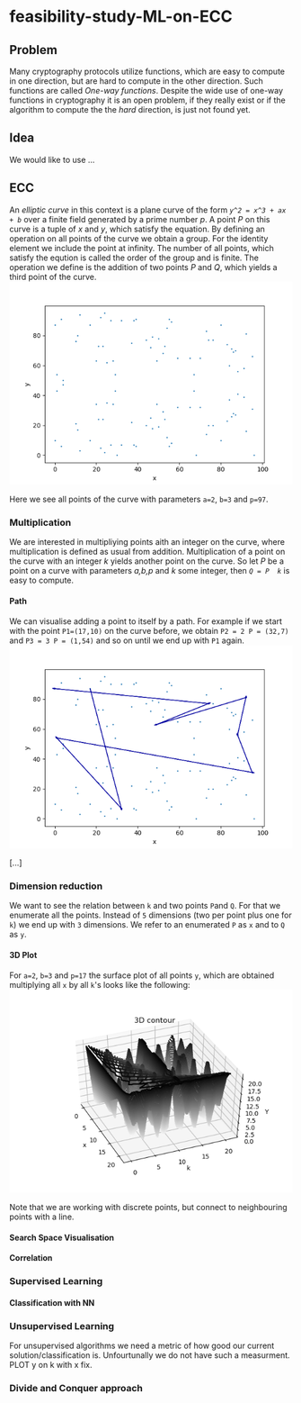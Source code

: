 # feasibility-study-ML-on-ECC
## Problem
Many cryptography protocols utilize functions, which are easy to compute in one direction, but are hard to compute in the other direction. Such functions are called *One-way functions*. Despite the wide use of one-way functions in cryptography it is an open problem, if they really exist or if the algorithm to compute the the *hard* direction, is just not found yet. 
## Idea
We would like to use ...
## ECC
An *elliptic curve* in this context is a plane curve of the form *``y^2 = x^3 + ax + b``* over a finite field generated by a prime number *p*. A point *P* on this curve is a tuple of *x* and *y*, which satisfy the equation. By defining an operation on all points of the curve we obtain a group. For the identity element we include the point at infinity. The number of all points, which satisfy the eqution is called the order of the group and is finite.
The operation we define is the addition of two points *P* and *Q*, which yields a third point of the curve. 
![curve](https://github.com/bhaecker/feasibility-study-ML-on-ECC/blob/master/images/curve97.png)

Here we see all points of the curve with parameters ``a=2``, ``b=3`` and ``p=97``.

### Multiplication
We are interested in multipliying points aith an integer on the curve, where multiplication is defined as usual from addition. Multiplication of a point on the curve with an integer *k* yields another point on the curve. So let *P* be a point on a curve with parameters *a,b,p* and *k* some integer, then *``Q = P  k``* is easy to compute.  
#### Path 
We can visualise adding a point to itself by a path. For example if we start with the point ``P1=(17,10)`` on the curve before, we obtain ``P2 = 2 P = (32,7)`` and ``P3 = 3 P = (1,54)`` and so on until we end up with ``P1`` again. 
![curve](https://github.com/bhaecker/feasibility-study-ML-on-ECC/blob/master/images/curve97_arrows.png)

[...]
### Dimension reduction
We want to see the relation between ``k`` and two points ``P``and ``Q``. For that we enumerate all the points. Instead of ``5`` dimensions (two per point plus one for ``k``) we end up with ``3`` dimensions. We refer to an enumerated ``P`` as ``x`` and to ``Q`` as ``y``. 
#### 3D Plot
For ``a=2``, ``b=3`` and ``p=17`` the surface plot of all points ``y``, which are obtained multiplying all ``x`` by all ``k``'s looks like the following:
![curve](https://github.com/bhaecker/feasibility-study-ML-on-ECC/blob/master/images/3d_p17.png)

Note that we are working with discrete points, but connect to neighbouring points with a line. 
#### Search Space Visualisation
#### Correlation
### Supervised Learning
#### Classification with NN
### Unsupervised Learning
For unsupervised algorithms we need a metric of how good our current solution/classification is. Unfourtunally we do not have such a measurment. PLOT y on k with x fix.
### Divide and Conquer approach
